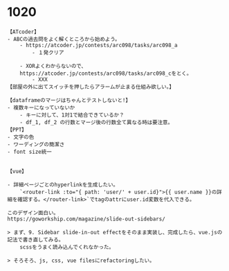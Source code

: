 
# 1020
    【ATcoder】
    - ABCの過去問をよく解くところから始めよう。
        - https://atcoder.jp/contests/arc098/tasks/arc098_a
            - １発クリア

        - XORよくわからないので、
        https://atcoder.jp/contests/arc098/tasks/arc098_cをとく。
            - XXX
    【部屋の外に出てスイッチを押したらアラームが止まる仕組み欲しい。】

    【dataframeのマージはちゃんとテストしないと!】
    - 複数キーになっていないか
        - キーに対して、1対1で結合できているか？
        - df_1, df_2 の行数とマージ後の行数全て異なる時は要注意。
    【PPT】
    - 文字の色
    - ワーディングの簡潔さ
    - font size統一


    【vue】

    - 詳細ページごとのhyperlinkを生成したい。
        `<router-link :to="{ path: 'user/' + user.id}">{{ user.name }}の詳細を確認する。</router-link>`でtagのattrにuser.id変数を代入できる。

    このデザイン面白い。
    https://goworkship.com/magazine/slide-out-sidebars/
    
    > まず、9. Sidebar slide-in-out effectをそのまま実装し、完成したら、vue.jsの記法で書き直してみる。
        scssをうまく読み込んでくれなかった。

    > そろそろ、js, css, vue filesにrefactoringしたい。